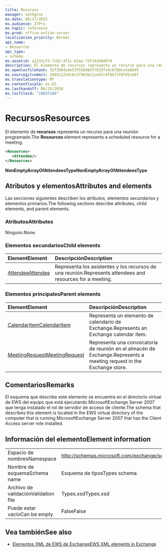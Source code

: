 ```yaml
---
title: Recursos
manager: sethgros
ms.date: 09/17/2015
ms.audience: ITPro
ms.topic: reference
ms.prod: office-online-server
localization_priority: Normal
api_name:
- Resources
api_type:
- schema
ms.assetid: a2133cf2-7c62-4f1c-b3aa-75f14d30dd74
description: El elemento de recursos representa un recurso para una reunión programado.
ms.openlocfilehash: 31f358414e53f55b983f7633fc9c67b0ce3ab645
ms.sourcegitcommit: 34041125dc8c5f993b21cebfc4f8b72f0fd2cb6f
ms.translationtype: MT
ms.contentlocale: es-ES
ms.lasthandoff: 06/25/2018
ms.locfileid: "19837166"
---
```

# <a name="resources"></a><span data-ttu-id="5df8e-103">Recursos</span><span class="sxs-lookup"><span data-stu-id="5df8e-103">Resources</span></span>

<span data-ttu-id="5df8e-104">El elemento de **recursos** representa un recurso para una reunión programado.</span><span class="sxs-lookup"><span data-stu-id="5df8e-104">The **Resources** element represents a scheduled resource for a meeting.</span></span> 
  
```xml
<Resources>
   <Attendee/>
</Resources>
```

 <span data-ttu-id="5df8e-105">**NonEmptyArrayOfAttendeesType**</span><span class="sxs-lookup"><span data-stu-id="5df8e-105">**NonEmptyArrayOfAttendeesType**</span></span>
## <a name="attributes-and-elements"></a><span data-ttu-id="5df8e-106">Atributos y elementos</span><span class="sxs-lookup"><span data-stu-id="5df8e-106">Attributes and elements</span></span>

<span data-ttu-id="5df8e-107">Las secciones siguientes describen los atributos, elementos secundarios y elementos primarios.</span><span class="sxs-lookup"><span data-stu-id="5df8e-107">The following sections describe attributes, child elements, and parent elements.</span></span>
  
### <a name="attributes"></a><span data-ttu-id="5df8e-108">Atributos</span><span class="sxs-lookup"><span data-stu-id="5df8e-108">Attributes</span></span>

<span data-ttu-id="5df8e-109">Ninguno.</span><span class="sxs-lookup"><span data-stu-id="5df8e-109">None.</span></span>
  
### <a name="child-elements"></a><span data-ttu-id="5df8e-110">Elementos secundarios</span><span class="sxs-lookup"><span data-stu-id="5df8e-110">Child elements</span></span>

|<span data-ttu-id="5df8e-111">**Element**</span><span class="sxs-lookup"><span data-stu-id="5df8e-111">**Element**</span></span>|<span data-ttu-id="5df8e-112">**Descripción**</span><span class="sxs-lookup"><span data-stu-id="5df8e-112">**Description**</span></span>|
|:-----|:-----|
|[<span data-ttu-id="5df8e-113">Attendee</span><span class="sxs-lookup"><span data-stu-id="5df8e-113">Attendee</span></span>](attendee.md) <br/> |<span data-ttu-id="5df8e-114">Representa los asistentes y los recursos de una reunión.</span><span class="sxs-lookup"><span data-stu-id="5df8e-114">Represents attendees and resources for a meeting.</span></span>  <br/> |
   
### <a name="parent-elements"></a><span data-ttu-id="5df8e-115">Elementos principales</span><span class="sxs-lookup"><span data-stu-id="5df8e-115">Parent elements</span></span>

|<span data-ttu-id="5df8e-116">**Element**</span><span class="sxs-lookup"><span data-stu-id="5df8e-116">**Element**</span></span>|<span data-ttu-id="5df8e-117">**Descripción**</span><span class="sxs-lookup"><span data-stu-id="5df8e-117">**Description**</span></span>|
|:-----|:-----|
|[<span data-ttu-id="5df8e-118">CalendarItem</span><span class="sxs-lookup"><span data-stu-id="5df8e-118">CalendarItem</span></span>](calendaritem.md) <br/> |<span data-ttu-id="5df8e-119">Representa un elemento de calendario de Exchange.</span><span class="sxs-lookup"><span data-stu-id="5df8e-119">Represents an Exchange calendar item.</span></span>  <br/> |
|[<span data-ttu-id="5df8e-120">MeetingRequest</span><span class="sxs-lookup"><span data-stu-id="5df8e-120">MeetingRequest</span></span>](meetingrequest.md) <br/> |<span data-ttu-id="5df8e-121">Representa una convocatoria de reunión en el almacén de Exchange.</span><span class="sxs-lookup"><span data-stu-id="5df8e-121">Represents a meeting request in the Exchange store.</span></span>  <br/> |
   
## <a name="remarks"></a><span data-ttu-id="5df8e-122">Comentarios</span><span class="sxs-lookup"><span data-stu-id="5df8e-122">Remarks</span></span>

<span data-ttu-id="5df8e-123">El esquema que describe este elemento se encuentra en el directorio virtual de EWS del equipo que está ejecutando MicrosoftExchange Server 2007 que tenga instalado el rol de servidor de acceso de cliente.</span><span class="sxs-lookup"><span data-stu-id="5df8e-123">The schema that describes this element is located in the EWS virtual directory of the computer that is running MicrosoftExchange Server 2007 that has the Client Access server role installed.</span></span>
  
## <a name="element-information"></a><span data-ttu-id="5df8e-124">Información del elemento</span><span class="sxs-lookup"><span data-stu-id="5df8e-124">Element information</span></span>

|||
|:-----|:-----|
|<span data-ttu-id="5df8e-125">Espacio de nombres</span><span class="sxs-lookup"><span data-stu-id="5df8e-125">Namespace</span></span>  <br/> |http://schemas.microsoft.com/exchange/services/2006/types  <br/> |
|<span data-ttu-id="5df8e-126">Nombre de esquema</span><span class="sxs-lookup"><span data-stu-id="5df8e-126">Schema name</span></span>  <br/> |<span data-ttu-id="5df8e-127">Esquema de tipos</span><span class="sxs-lookup"><span data-stu-id="5df8e-127">Types schema</span></span>  <br/> |
|<span data-ttu-id="5df8e-128">Archivo de validación</span><span class="sxs-lookup"><span data-stu-id="5df8e-128">Validation file</span></span>  <br/> |<span data-ttu-id="5df8e-129">Types.xsd</span><span class="sxs-lookup"><span data-stu-id="5df8e-129">Types.xsd</span></span>  <br/> |
|<span data-ttu-id="5df8e-130">Puede estar vacío</span><span class="sxs-lookup"><span data-stu-id="5df8e-130">Can be empty</span></span>  <br/> |<span data-ttu-id="5df8e-131">False</span><span class="sxs-lookup"><span data-stu-id="5df8e-131">False</span></span>  <br/> |
   
## <a name="see-also"></a><span data-ttu-id="5df8e-132">Vea también</span><span class="sxs-lookup"><span data-stu-id="5df8e-132">See also</span></span>



- [<span data-ttu-id="5df8e-133">Elementos XML de EWS de Exchange</span><span class="sxs-lookup"><span data-stu-id="5df8e-133">EWS XML elements in Exchange</span></span>](ews-xml-elements-in-exchange.md)

